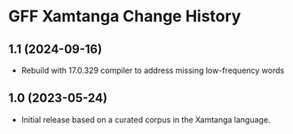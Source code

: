 GFF Xamtanga Change History
====================

1.1 (2024-09-16)
----------------
* Rebuild with 17.0.329 compiler to address missing low-frequency words

1.0 (2023-05-24)
----------------
* Initial release based on a curated corpus in the Xamtanga language.
